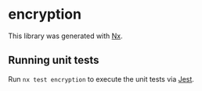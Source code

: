 # encryption

This library was generated with [Nx](https://nx.dev).

## Running unit tests

Run `nx test encryption` to execute the unit tests via [Jest](https://jestjs.io).
